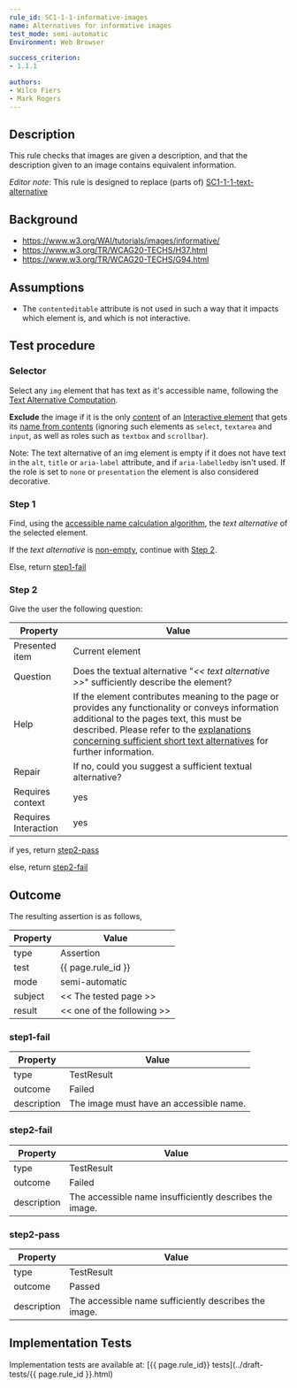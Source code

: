 ```yaml
---
rule_id: SC1-1-1-informative-images
name: Alternatives for informative images
test_mode: semi-automatic
Environment: Web Browser

success_criterion:
- 1.1.1

authors:
- Wilco Fiers
- Mark Rogers
---
```


## Description

This rule checks that images are given a description, and that the description given to an image contains equivalent information.

*Editor note*: This rule is designed to replace (parts of) [SC1-1-1-text-alternative](/rules/SC1-1-1-text-alternative.html)

## Background

- https://www.w3.org/WAI/tutorials/images/informative/
- https://www.w3.org/TR/WCAG20-TECHS/H37.html
- https://www.w3.org/TR/WCAG20-TECHS/G94.html

## Assumptions

- The `contenteditable` attribute is not used in such a way that it impacts which element is, and which is not interactive.

## Test procedure

### Selector

Select any `img` element that has text as it's accessible name, following the [Text Alternative Computation](https://www.w3.org/TR/accname-aam-1.1/#mapping_additional_nd_te).

**Exclude** the image if it is the only [content](../pages/algorithms/content.html) of an [Interactive element](../pages/algorithms/interactive.html) that gets its [name from contents](https://www.w3.org/TR/wai-aria-1.1/#namefromcontent) (ignoring such elements as `select`, `textarea` and `input`, as well as roles such as `textbox` and `scrollbar`).

Note: The text alternative of an img element is empty if it does not have text in the `alt`, `title` or `aria-label` attribute, and if `aria-labelledby` isn't used. If the role is set to `none` or `presentation` the element is also considered decorative.

### Step 1

Find, using the [accessible name calculation algorithm](../pages/algorithms/anc.html), the *text alternative* of the selected element.

If the *text alternative* is [non-empty](../pages/algorithms/non-text.html), continue with [Step 2](#step-2).

Else, return [step1-fail](#step1-fail)

### Step 2

Give the user the following question:

| Property             | Value
|----------------------|---------
| Presented item       | Current element
| Question             | Does the textual alternative "*<< text alternative >>*" sufficiently describe the element?
| Help                 | If the element contributes meaning to the page or provides any functionality or conveys information additional to the pages text, this must be described. Please refer to the [explanations concerning sufficient short text alternatives](https://www.w3.org/community/auto-wcag/wiki/Sufficient_short_text_description) for further information.
| Repair               | If no, could you suggest a sufficient textual alternative?
| Requires context     | yes
| Requires Interaction | yes

if yes, return [step2-pass](#step2-pass)

else, return [step2-fail](#step2-fail)

## Outcome

The resulting assertion is as follows,

| Property | Value
|----------|----------
| type     | Assertion
| test     | {{ page.rule_id }}
| mode     | semi-automatic
| subject  | << The tested page >>
| result   | << one of the following >>

### step1-fail

| Property    | Value
|-------------|----------
| type        | TestResult
| outcome     | Failed
| description | The image must have an accessible name.

### step2-fail

| Property    | Value
|-------------|----------
| type        | TestResult
| outcome     | Failed
| description | The accessible name insufficiently describes the image.

### step2-pass

| Property    | Value
|-------------|----------
| type        | TestResult
| outcome     | Passed
| description | The accessible name sufficiently describes the image.

## Implementation Tests

Implementation tests are available at: [{{ page.rule_id}} tests](../draft-tests/{{ page.rule_id }}.html)
